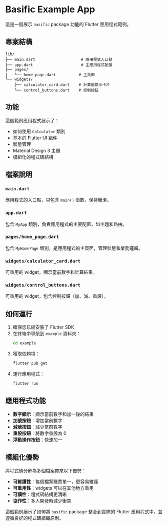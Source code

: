 # Basific Example App

這是一個展示 `basific` package 功能的 Flutter 應用程式範例。

## 專案結構

```
lib/
├── main.dart                    # 應用程式入口點
├── app.dart                     # 主應用程式配置
├── pages/
│   └── home_page.dart          # 主頁面
└── widgets/
    ├── calculator_card.dart    # 計算器顯示卡片
    └── control_buttons.dart    # 控制按鈕
```

## 功能

這個範例應用程式展示了：
- 如何使用 `Calculator` 類別
- 基本的 Flutter UI 組件
- 狀態管理
- Material Design 3 主題
- 模組化的程式碼結構

## 檔案說明

### `main.dart`
應用程式的入口點，只包含 `main()` 函數，保持簡潔。

### `app.dart`
包含 `MyApp` 類別，負責應用程式的主要配置，如主題和路由。

### `pages/home_page.dart`
包含 `MyHomePage` 類別，是應用程式的主頁面，管理狀態和業務邏輯。

### `widgets/calculator_card.dart`
可重用的 widget，顯示當前數字和計算結果。

### `widgets/control_buttons.dart`
可重用的 widget，包含控制按鈕（加、減、重設）。

## 如何運行

1. 確保您已經安裝了 Flutter SDK
2. 在終端中導航到 `example` 資料夾：
   ```bash
   cd example
   ```
3. 獲取依賴項：
   ```bash
   flutter pub get
   ```
4. 運行應用程式：
   ```bash
   flutter run
   ```

## 應用程式功能

- **數字顯示**：顯示當前數字和加一後的結果
- **加號按鈕**：增加當前數字
- **減號按鈕**：減少當前數字  
- **重設按鈕**：將數字重設為 0
- **浮動操作按鈕**：快速加一

## 模組化優勢

將程式碼分解為多個檔案帶來以下優勢：
- **可維護性**：每個檔案職責單一，更容易維護
- **可重用性**：widgets 可以在其他地方重用
- **可讀性**：程式碼結構更清晰
- **協作性**：多人開發時減少衝突

這個範例展示了如何將 `basific` package 整合到實際的 Flutter 應用程式中，並遵循良好的程式碼組織原則。
